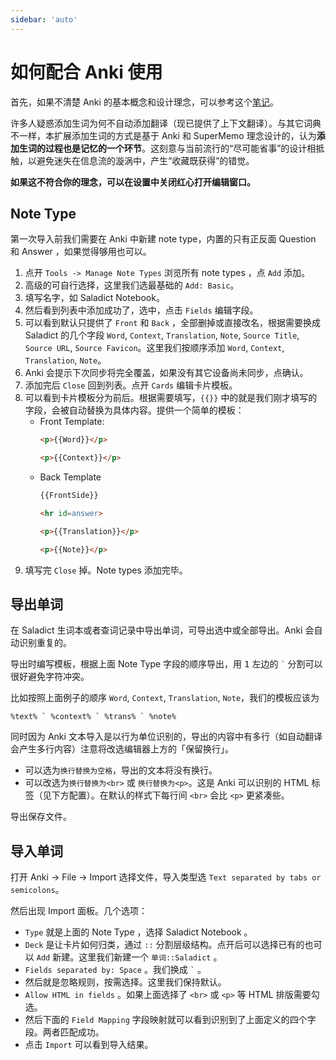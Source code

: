 ```yaml
---
sidebar: 'auto'
---
```


# 如何配合 Anki 使用

首先，如果不清楚 Anki 的基本概念和设计理念，可以参考这个[笔记](https://blog.crimx.com/2016/03/20/understanding-anki/)。

许多人疑惑添加生词为何不自动添加翻译（现已提供了上下文翻译）。与其它词典不一样，本扩展添加生词的方式是基于 Anki 和 SuperMemo 理念设计的，认为**添加生词的过程也是记忆的一个环节**。这刻意与当前流行的“尽可能省事”的设计相抵触，以避免迷失在信息流的漩涡中，产生“收藏既获得”的错觉。

**如果这不符合你的理念，可以在设置中关闭红心打开编辑窗口。**

## Note Type

第一次导入前我们需要在 Anki 中新建 note type，内置的只有正反面 Question 和 Answer ，如果觉得够用也可以。

1. 点开 `Tools -> Manage Note Types` 浏览所有 note types ，点 `Add` 添加。
1. 高级的可自行选择，这里我们选最基础的 `Add: Basic`。
1. 填写名字，如 Saladict Notebook。
1. 然后看到列表中添加成功了，选中，点击 `Fields` 编辑字段。
1. 可以看到默认只提供了 `Front` 和 `Back` ，全部删掉或直接改名，根据需要换成 Saladict 的几个字段 `Word`, `Context`, `Translation`, `Note`, `Source Title`, `Source URL`, `Source Favicon`。这里我们按顺序添加 `Word`, `Context`, `Translation`, `Note`。
1. Anki 会提示下次同步将完全覆盖，如果没有其它设备尚未同步，点确认。
1. 添加完后 `Close` 回到列表。点开 `Cards` 编辑卡片模板。
1. 可以看到卡片模板分为前后。根据需要填写，`{{}}` 中的就是我们刚才填写的字段，会被自动替换为具体内容。提供一个简单的模板：
   - Front Template:
     ```html
     <p>{{Word}}</p>

     <p>{{Context}}</p>

     ```
   - Back Template
     ```html
     {{FrontSide}}

     <hr id=answer>

     <p>{{Translation}}</p>

     <p>{{Note}}</p>

     ```
1. 填写完 `Close` 掉。Note types 添加完毕。

## 导出单词

在 Saladict 生词本或者查词记录中导出单词，可导出选中或全部导出。Anki 会自动识别重复的。

导出时编写模板，根据上面 Note Type 字段的顺序导出，用 <kbd>1</kbd> 左边的 ``` ` ``` 分割可以很好避免字符冲突。

比如按照上面例子的顺序 `Word`, `Context`, `Translation`, `Note`，我们的模板应该为

```
%text% ` %context% ` %trans% ` %note%
```

同时因为 Anki 文本导入是以行为单位识别的，导出的内容中有多行（如自动翻译会产生多行内容）注意将改选编辑器上方的「保留换行」。

- 可以选为`换行替换为空格`，导出的文本将没有换行。
- 可以改选为`换行替换为<br>` 或 `换行替换为<p>`。这是 Anki 可以识别的 HTML 标签（见下方配置）。在默认的样式下每行间 `<br>` 会比 `<p>` 更紧凑些。

导出保存文件。

## 导入单词

打开 Anki -> File -> Import 选择文件，导入类型选 `Text separated by tabs or semicolons`。

然后出现 Import 面板。几个选项：

- `Type` 就是上面的 Note Type ，选择 Saladict Notebook 。
- `Deck` 是让卡片如何归类，通过 `::` 分割层级结构。点开后可以选择已有的也可以 `Add` 新建。这里我们新建一个 `单词::Saladict` 。
- `Fields separated by: Space` 。我们换成 ``` ` ``` 。
- 然后就是忽略规则，按需选择。这里我们保持默认。
- `Allow HTML in fields` 。如果上面选择了 `<br>` 或 `<p>` 等 HTML 排版需要勾选。
- 然后下面的 `Field Mapping` 字段映射就可以看到识别到了上面定义的四个字段。两者匹配成功。
- 点击 `Import` 可以看到导入结果。

